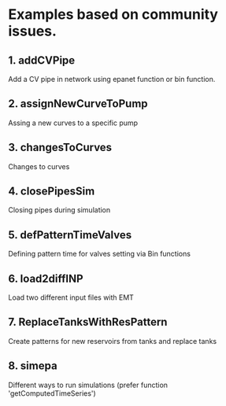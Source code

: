 Examples based on community issues.
==================================

## 1. addCVPipe
Add a CV pipe in network using epanet function or bin function.

## 2. assignNewCurveToPump
Assing a new curves to a specific pump

## 3. changesToCurves
Changes to curves

## 4. closePipesSim
Closing pipes during simulation

## 5. defPatternTimeValves
Defining pattern time for valves setting via Bin functions

## 6. load2diffINP
Load two different input files with EMT

## 7. ReplaceTanksWithResPattern
Create patterns for new reservoirs from tanks and replace tanks

## 8. simepa
Different ways to run simulations (prefer function 'getComputedTimeSeries') 
